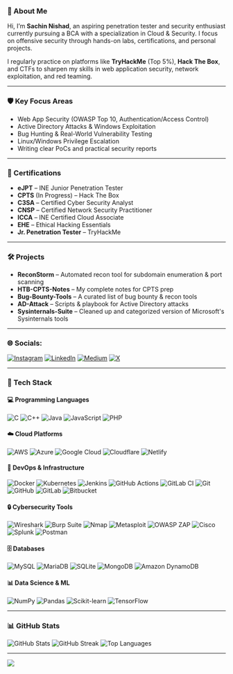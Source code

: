 ### 💫 About Me

Hi, I’m **Sachin Nishad**, an aspiring penetration tester and security enthusiast currently pursuing a BCA with a specialization in Cloud & Security. I focus on offensive security through hands-on labs, certifications, and personal projects.

I regularly practice on platforms like **TryHackMe** (Top 5%), **Hack The Box**, and CTFs to sharpen my skills in web application security, network exploitation, and red teaming.

---

### 🛡️ Key Focus Areas

* Web App Security (OWASP Top 10, Authentication/Access Control)
* Active Directory Attacks & Windows Exploitation
* Bug Hunting & Real-World Vulnerability Testing
* Linux/Windows Privilege Escalation
* Writing clear PoCs and practical security reports

---

### 🏅 Certifications

* **eJPT** – INE Junior Penetration Tester
* **CPTS** (In Progress) – Hack The Box
* **C3SA** – Certified Cyber Security Analyst
* **CNSP** – Certified Network Security Practitioner
* **ICCA** – INE Certified Cloud Associate
* **EHE** – Ethical Hacking Essentials
* **Jr. Penetration Tester** – TryHackMe

---

### 🛠️ Projects

* **ReconStorm** – Automated recon tool for subdomain enumeration & port scanning
* **HTB-CPTS-Notes** – My complete notes for CPTS prep
* **Bug-Bounty-Tools** – A curated list of bug bounty & recon tools
* **AD-Attack** – Scripts & playbook for Active Directory attacks
* **Sysinternals-Suite** – Cleaned up and categorized version of Microsoft's Sysinternals tools

---

### 🌐 Socials:
[![Instagram](https://img.shields.io/badge/Instagram-%23E4405F.svg?logo=Instagram&logoColor=white)](https://instagram.com/sachin_n403) [![LinkedIn](https://img.shields.io/badge/LinkedIn-%230077B5.svg?logo=linkedin&logoColor=white)](https://linkedin.com/in/sachin403) [![Medium](https://img.shields.io/badge/Medium-12100E?logo=medium&logoColor=white)](https://medium.com/@Sachin403) [![X](https://img.shields.io/badge/X-black.svg?logo=X&logoColor=white)](https://x.com/sachinn403)

---

### 🧠 Tech Stack

#### 💻 Programming Languages

![C](https://img.shields.io/badge/C-00599C?style=for-the-badge\&logo=c\&logoColor=white)
![C++](https://img.shields.io/badge/C%2B%2B-00599C?style=for-the-badge\&logo=c%2B%2B\&logoColor=white)
![Java](https://img.shields.io/badge/Java-ED8B00?style=for-the-badge\&logo=openjdk\&logoColor=white)
![JavaScript](https://img.shields.io/badge/JavaScript-F7DF1E?style=for-the-badge\&logo=javascript\&logoColor=black)
![PHP](https://img.shields.io/badge/PHP-777BB4?style=for-the-badge\&logo=php\&logoColor=white)

#### ☁️ Cloud Platforms

![AWS](https://img.shields.io/badge/AWS-232F3E?style=for-the-badge\&logo=amazon-aws\&logoColor=white)
![Azure](https://img.shields.io/badge/Microsoft_Azure-0078D4?style=for-the-badge\&logo=microsoft-azure\&logoColor=white)
![Google Cloud](https://img.shields.io/badge/Google_Cloud-4285F4?style=for-the-badge\&logo=google-cloud\&logoColor=white)
![Cloudflare](https://img.shields.io/badge/Cloudflare-F38020?style=for-the-badge\&logo=Cloudflare\&logoColor=white)
![Netlify](https://img.shields.io/badge/Netlify-00C7B7?style=for-the-badge\&logo=netlify\&logoColor=white)

#### 🧰 DevOps & Infrastructure

![Docker](https://img.shields.io/badge/Docker-2496ED?style=for-the-badge\&logo=docker\&logoColor=white)
![Kubernetes](https://img.shields.io/badge/Kubernetes-326CE5?style=for-the-badge\&logo=kubernetes\&logoColor=white)
![Jenkins](https://img.shields.io/badge/Jenkins-D24939?style=for-the-badge\&logo=jenkins\&logoColor=white)
![GitHub Actions](https://img.shields.io/badge/GitHub_Actions-2088FF?style=for-the-badge\&logo=github-actions\&logoColor=white)
![GitLab CI](https://img.shields.io/badge/GitLab_CI-FC6D26?style=for-the-badge\&logo=gitlab\&logoColor=white)
![Git](https://img.shields.io/badge/Git-F05032?style=for-the-badge\&logo=git\&logoColor=white)
![GitHub](https://img.shields.io/badge/GitHub-181717?style=for-the-badge\&logo=github\&logoColor=white)
![GitLab](https://img.shields.io/badge/GitLab-330F63?style=for-the-badge\&logo=gitlab\&logoColor=white)
![Bitbucket](https://img.shields.io/badge/Bitbucket-0052CC?style=for-the-badge\&logo=bitbucket\&logoColor=white)

#### 🔒 Cybersecurity Tools

![Wireshark](https://img.shields.io/badge/Wireshark-1679A7?style=for-the-badge\&logo=wireshark\&logoColor=white)
![Burp Suite](https://img.shields.io/badge/Burp_Suite-F47F24?style=for-the-badge\&logo=burpsuite\&logoColor=white)
![Nmap](https://img.shields.io/badge/Nmap-004660?style=for-the-badge\&logo=nmap\&logoColor=white)
![Metasploit](https://img.shields.io/badge/Metasploit-000000?style=for-the-badge\&logo=metasploit\&logoColor=white)
![OWASP ZAP](https://img.shields.io/badge/OWASP_ZAP-040404?style=for-the-badge\&logo=OWASP\&logoColor=white)
![Cisco](https://img.shields.io/badge/Cisco-1BA0D7?style=for-the-badge\&logo=cisco\&logoColor=white)
![Splunk](https://img.shields.io/badge/Splunk-000000?style=for-the-badge\&logo=splunk\&logoColor=white)
![Postman](https://img.shields.io/badge/Postman-FF6C37?style=for-the-badge\&logo=postman\&logoColor=white)

#### 🗄️ Databases

![MySQL](https://img.shields.io/badge/MySQL-4479A1?style=for-the-badge\&logo=mysql\&logoColor=white)
![MariaDB](https://img.shields.io/badge/MariaDB-003545?style=for-the-badge\&logo=mariadb\&logoColor=white)
![SQLite](https://img.shields.io/badge/SQLite-003B57?style=for-the-badge\&logo=sqlite\&logoColor=white)
![MongoDB](https://img.shields.io/badge/MongoDB-4EA94B?style=for-the-badge\&logo=mongodb\&logoColor=white)
![Amazon DynamoDB](https://img.shields.io/badge/DynamoDB-4053D6?style=for-the-badge\&logo=amazon-dynamodb\&logoColor=white)

#### 📊 Data Science & ML

![NumPy](https://img.shields.io/badge/NumPy-013243?style=for-the-badge\&logo=numpy\&logoColor=white)
![Pandas](https://img.shields.io/badge/Pandas-150458?style=for-the-badge\&logo=pandas\&logoColor=white)
![Scikit-learn](https://img.shields.io/badge/Scikit--learn-F7931E?style=for-the-badge\&logo=scikit-learn\&logoColor=white)
![TensorFlow](https://img.shields.io/badge/TensorFlow-FF6F00?style=for-the-badge\&logo=tensorflow\&logoColor=white)

---

### 📊 GitHub Stats

![GitHub Stats](https://github-readme-stats.vercel.app/api?username=sachinn403\&theme=dark\&hide_border=false\&include_all_commits=true\&count_private=true)
![GitHub Streak](https://nirzak-streak-stats.vercel.app/?user=sachinn403\&theme=dark\&hide_border=false)
![Top Languages](https://github-readme-stats.vercel.app/api/top-langs/?username=sachinn403\&theme=dark\&hide_border=false\&include_all_commits=true\&count_private=true\&layout=compact)

---

[![](https://visitcount.itsvg.in/api?id=sachinn403\&icon=0\&color=0)](https://visitcount.itsvg.in)

<!-- Generated with help from ChatGPT to improve structure, clarity, and professionalism -->
